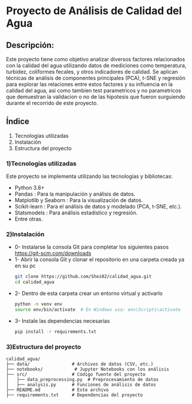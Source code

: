 # Proyecto de Análisis de Calidad del Agua

## Descripción:
Este proyecto tiene como objetivo analizar diversos factores relacionados con la calidad del agua utilizando datos de mediciones como temperatura, turbidez, coliformes fecales, y otros indicadores de calidad. Se aplican técnicas de análisis de componentes principales (PCA), t-SNE y regresión para explorar las relaciones entre estos factores y su influencia en la calidad del agua, asi como tambien test parametricos y no parametricos que demuestran la validacion o no de las hipotesis que fueron surguiendo durante el recorrido de este proyecto.

## Índice
 1) Tecnologías utilizadas
 2) Instalación
 3) Estructura del proyecto
 
### 1)Tecnologías utilizadas
Este proyecto se implementa utilizando las tecnologías y bibliotecas:

* Python 3.8+
* Pandas : Para la manipulación y análisis de datos.
* Matplotlib y Seaborn : Para la visualización de datos.
* Scikit-learn : Para el análisis de datos y modelado (PCA, t-SNE, etc.).
* Statsmodels : Para análisis estadístico y regresión.
* Entre otras.

### 2)Instalación
* 0- Instalarse la consola Git para completar los siguientes pasos
   https://git-scm.com/downloads
* 1- Abrir la consola Git y clonar el repositorio en una carpeta creada ya en su pc
   ```bash
   git clone https://github.com/Shei02/calidad_agua.git
   cd calidad_agua
* 2- Dentro de esta carpeta crear un entorno virtual y activarlo
   ```bash
  python -m venv env
  source env/bin/activate  # En Windows usa: env\Scripts\activate
* 3- Instale las dependencias necesarias
   ```bash
  pip install -r requirements.txt

### 3)Estructura del proyecto
```plaintext
calidad_agua/
├── data/                # Archivos de datos (CSV, etc.)
├── notebooks/            # Jupyter Notebooks con los análisis
├── src/                 # Código fuente del proyecto
│   ├── data_preprocessing.py  # Preprocesamiento de datos
│   ├── analysis.py      # Funciones de análisis de datos
├── README.md            # Este archivo
├── requirements.txt     # Dependencias del proyecto
```
